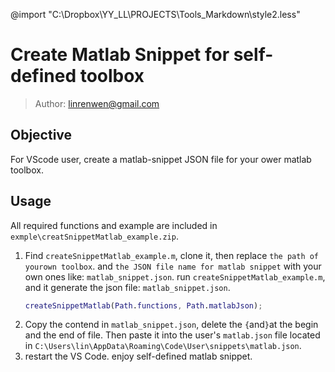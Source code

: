 @import "C:\Dropbox\YY_LL\PROJECTS\Tools_Markdown\style2.less"

# Create Matlab Snippet for self-defined toolbox

>Author: linrenwen@gmail.com

## Objective
For VScode user, create a matlab-snippet JSON file for your ower matlab toolbox.

## Usage

All required functions and example are included in `exmple\creatSnippetMatlab_example.zip`. 

1. Find `createSnippetMatlab_example.m`, clone it, then replace `the path of yourown toolbox`. and `the JSON file name for matlab snippet` with your own ones like: `matlab_snippet.json`. run `createSnippetMatlab_example.m`, and it generate the json file: `matlab_snippet.json`.
   ``` matlab
   createSnippetMatlab(Path.functions, Path.matlabJson);
   ```
2. Copy the contend in `matlab_snippet.json`, delete the `{`and`}`at the begin and the end of file. Then paste it into the user's `matlab.json` file located in `C:\Users\lin\AppData\Roaming\Code\User\snippets\matlab.json`.
3. restart the VS Code. enjoy self-defined matlab snippet.